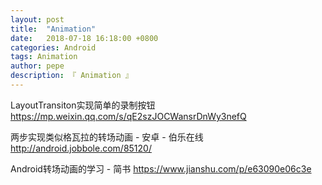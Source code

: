```yaml
---
layout: post
title:  "Animation"
date:   2018-07-18 16:18:00 +0800
categories: Android
tags: Animation
author: pepe
description: 『 Animation 』
---
```


LayoutTransiton实现简单的录制按钮
https://mp.weixin.qq.com/s/qE2szJOCWansrDnWy3nefQ

两步实现类似格瓦拉的转场动画 - 安卓 - 伯乐在线
http://android.jobbole.com/85120/

Android转场动画的学习 - 简书
https://www.jianshu.com/p/e63090e06c3e







